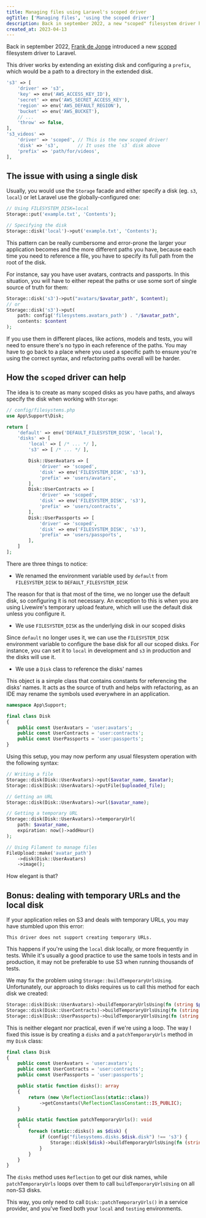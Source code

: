 ```yaml
---
title: Managing files using Laravel's scoped driver
ogTitle: ['Managing files', 'using the scoped driver']
description: Back in september 2022, a new "scoped" filesystem driver has been introduced to Laravel. This article shows how to use it to improve file management and refactoring.
created_at: 2023-04-13
---
```


Back in september 2022, [Frank de Jonge](https://twitter.com/frankdejonge) introduced a new [scoped](https://github.com/laravel/framework/pull/44105) filesystem driver to Laravel.

This driver works by extending an existing disk and configuring a `prefix`, which would be a path to a directory in the extended disk.

```php
's3' => [
    'driver' => 's3',
    'key' => env('AWS_ACCESS_KEY_ID'),
    'secret' => env('AWS_SECRET_ACCESS_KEY'),
    'region' => env('AWS_DEFAULT_REGION'),
    'bucket' => env('AWS_BUCKET'),
    // ...
    'throw' => false,
],
's3_videos' =>
    'driver' => 'scoped', // This is the new scoped driver!
    'disk' => 's3',       // It uses the `s3` disk above
    'prefix' => 'path/for/videos',
],
```

## The issue with using a single disk

Usually, you would use the `Storage` facade and either specify a disk (eg. `s3`, `local`) or let Laravel use the globally-configured one:

```php
// Using FILESYSTEM_DISK=local
Storage::put('example.txt', 'Contents');

// Specifying the disk
Storage::disk('local')->put('example.txt', 'Contents');
```

This pattern can be really cumbersome and error-prone the larger your application becomes and the more different paths you have, because each time you need to reference a file, you have to specify its full path from the root of the disk.

For instance, say you have user avatars, contracts and passports. In this situation, you will have to either repeat the paths or use some sort of single source of truth for them:

```php
Storage::disk('s3')->put("avatars/$avatar_path", $content);
// or
Storage::disk('s3')->put(
    path: config('filesystems.avatars_path') . "/$avatar_path",
    contents: $content
);
```

If you use them in different places, like actions, models and tests, you will need to ensure there's no typo in each reference of the paths. You may have to go back to a place where you used a specific path to ensure you're using the correct syntax, and refactoring paths overall will be harder.

## How the `scoped` driver can help

The idea is to create as many scoped disks as you have paths, and always specify the disk when working with `Storage`:

```php
// config/filesystems.php
use App\Support\Disk;

return [
    'default' => env('DEFAULT_FILESYSTEM_DISK', 'local'),
    'disks' => [
        'local' => [ /* ... */ ],
        's3' => [ /* ... */ ],

        Disk::UserAvatars => [
            'driver' => 'scoped',
            'disk' => env('FILESYSTEM_DISK', 's3'),
            'prefix' => 'users/avatars',
        ],
        Disk::UserContracts => [
            'driver' => 'scoped',
            'disk' => env('FILESYSTEM_DISK', 's3'),
            'prefix' => 'users/contracts',
        ],
        Disk::UserPassports => [
            'driver' => 'scoped',
            'disk' => env('FILESYSTEM_DISK', 's3'),
            'prefix' => 'users/passports',
        ],
    ]
];
```

There are three things to notice:

- We renamed the environment variable used by `default` from `FILESYSTEM_DISK` to `DEFAULT_FILESYSTEM_DISK`

The reason for that is that most of the time, we no longer use the default disk, so configuring it is not necessary. An exception to this is when you are using Livewire's temporary upload feature, which will use the default disk unless you configure it.

- We use `FILESYSTEM_DISK` as the underlying disk in our scoped disks

Since `default` no longer uses it, we can use the `FILESYSTEM_DISK` environment variable to configure the base disk for all our scoped disks. For instance, you can set it to `local` in development and `s3` in production and the disks will use it.

- We use a `Disk` class to reference the disks' names

This object is a simple class that contains constants for referencing the disks' names. It acts as the source of truth and helps with refactoring, as an IDE may rename the symbols used everywhere in an application.

```php
namespace App\Support;

final class Disk
{
    public const UserAvatars = 'user:avatars';
    public const UserContracts = 'user:contracts';
    public const UserPassports = 'user:passports';
}
```

Using this setup, you may now perform any usual filesystem operation with the following syntax:

```php
// Writing a file
Storage::disk(Disk::UserAvatars)->put($avatar_name, $avatar);
Storage::disk(Disk::UserAvatars)->putFile($uploaded_file);

// Getting an URL
Storage::disk(Disk::UserAvatars)->url($avatar_name);

// Getting a temporary URL
Storage::disk(Disk::UserAvatars)->temporaryUrl(
    path: $avatar_name,
    expiration: now()->addHour()
);

// Using Filament to manage files
FileUpload::make('avatar_path')
    ->disk(Disk::UserAvatars)
    ->image();
```

How elegant is that?

## Bonus: dealing with temporary URLs and the local disk

If your application relies on S3 and deals with temporary URLs, you may have stumbled upon this error:

```
This driver does not support creating temporary URLs.
```

This happens if you're using the `local` disk locally, or more frequently in tests. While it's usually a good practice to use the same tools in tests and in production, it may not be preferable to use S3 when running thousands of tests.

We may fix the problem using `Storage::buildTemporaryUrlsUsing`. Unfortunately, our approach to disks requires us to call this method for each disk we created:

```php
Storage::disk(Disk::UserAvatars)->buildTemporaryUrlsUsing(fn (string $path) => Storage::disk(Disk::UserAvatars)->url($path));
Storage::disk(Disk::UserContracts)->buildTemporaryUrlsUsing(fn (string $path) => Storage::disk(Disk::UserContracts)->url($path));
Storage::disk(Disk::UserPassports)->buildTemporaryUrlsUsing(fn (string $path) => Storage::disk(Disk::UserPassports)->url($path));
```

This is neither elegant nor practical, even if we're using a loop. The way I fixed this issue is by creating a `disks` and a `patchTemporaryUrls` method in my `Disk` class:

```php
final class Disk
{
    public const UserAvatars = 'user:avatars';
    public const UserContracts = 'user:contracts';
    public const UserPassports = 'user:passports';

    public static function disks(): array
    {
        return (new \ReflectionClass(static::class))
            ->getConstants(\ReflectionClassConstant::IS_PUBLIC);
    }

    public static function patchTemporaryUrls(): void
    {
        foreach (static::disks() as $disk) {
            if (config("filesystems.disks.$disk.disk") !== 's3') {
                Storage::disk($disk)->buildTemporaryUrlsUsing(fn (string $path) => Storage::disk($disk)->url($path));
            }
        }
    }
}
```

The `disks` method uses `Reflection` to get our disk names, while `patchTemporaryUrls` loops over them to call `buildTemporaryUrlsUsing` on all non-S3 disks.

This way, you only need to call `Disk::patchTemporaryUrls()` in a service provider, and you've fixed both your `local` and `testing` environments.
